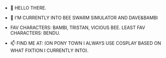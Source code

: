 - 👋 HELLO THERE.
- 👀 I'M CURRENTLY INTO BEE SWARM SIMULATOR AND DAVE&BAMBI

 - FAV CHARACTERS: BAMBI, TRISTAN, VICIOUS BEE.
LEAST FAV CHARACTERS: BENDU.

- 📫 FIND ME AT: (ON PONY TOWN I ALWAYS USE COSPLAY BASED ON WHAT FIXTION I CURRENTLY INTO).
  

<!---
REDRADICALRADDY/REDRADICALRADDY is a ✨ special ✨ repository because its `README.md` (this file) appears on your GitHub profile.
You can click the Preview link to take a look at your changes.
--->
